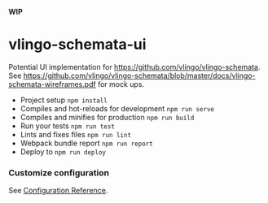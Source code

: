 **WIP**

# vlingo-schemata-ui

Potential UI implementation for https://github.com/vlingo/vlingo-schemata.
See https://github.com/vlingo/vlingo-schemata/blob/master/docs/vlingo-schemata-wireframes.pdf for mock ups.



* Project setup `npm install`
* Compiles and hot-reloads for development `npm run serve`
* Compiles and minifies for production `npm run build`
* Run your tests `npm run test`
* Lints and fixes files `npm run lint`
* Webpack bundle report `npm run report`
* Deploy to `npm run deploy`

### Customize configuration
See [Configuration Reference](https://cli.vuejs.org/config/).
